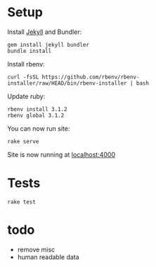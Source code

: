 # Setup

Install [Jekyll](https://jekyllrb.com/) and Bundler:

    gem install jekyll bundler
    bundle install

Install rbenv:

    curl -fsSL https://github.com/rbenv/rbenv-installer/raw/HEAD/bin/rbenv-installer | bash
    

Update ruby:

    rbenv install 3.1.2
    rbenv global 3.1.2

You can now run site:

    rake serve

Site is now running at [localhost:4000](http://localhost:4000)

# Tests

    rake test

# todo

- remove misc
- human readable data
